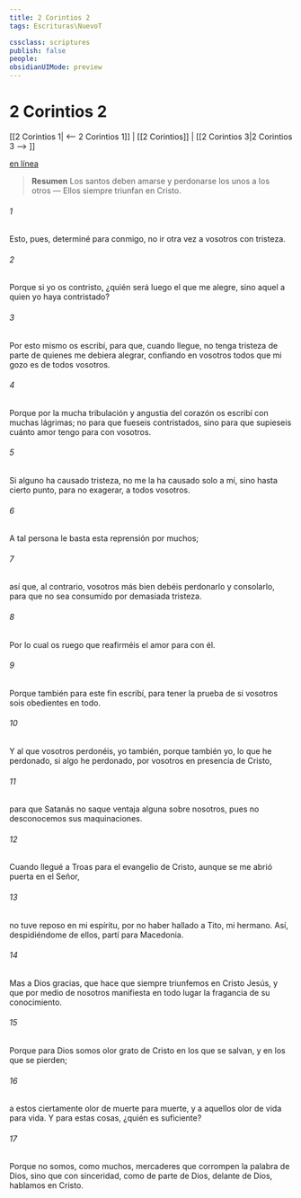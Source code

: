 ```yaml
---
title: 2 Corintios 2
tags: Escrituras\NuevoT

cssclass: scriptures
publish: false
people:
obsidianUIMode: preview
---
```


# 2 Corintios 2
[[2 Corintios 1| <-- 2 Corintios 1]] | [[2 Corintios]] | [[2 Corintios 3|2 Corintios 3 --> ]]

[en línea](https://churchofjesuschrist.org/study/scriptures/nt/2-cor/2?lang=spa)

> __Resumen__
Los santos deben amarse y perdonarse los unos a los otros — Ellos siempre triunfan en Cristo.

###### 1 
Esto, pues, determiné para conmigo, no ir otra vez a vosotros con tristeza.

###### 2 
Porque si yo os contristo, ¿quién será luego el que me alegre, sino aquel a quien yo haya contristado?

###### 3 
Por esto mismo os escribí, para que, cuando llegue, no tenga tristeza de parte de quienes me debiera alegrar, confiando en vosotros todos que mi gozo es  de todos vosotros.

###### 4 
Porque por la mucha tribulación y angustia del corazón os escribí con muchas lágrimas; no para que fueseis contristados, sino para que supieseis cuánto amor tengo para con vosotros.

###### 5 
Si alguno  ha causado tristeza, no me la ha causado solo a mí, sino hasta cierto punto, para no exagerar, a todos vosotros.

###### 6 
A tal persona le basta esta reprensión  por muchos;

###### 7 
así que, al contrario, vosotros más bien debéis perdonarlo y consolarlo, para que no sea consumido por demasiada tristeza.

###### 8 
Por lo cual os ruego que reafirméis el amor para con él.

###### 9 
Porque también para este fin  escribí, para tener la prueba de si vosotros sois obedientes en todo.

###### 10 
Y al que vosotros perdonéis, yo también, porque también yo, lo que he perdonado, si algo he perdonado, por vosotros  en presencia de Cristo,

###### 11 
para que Satanás no saque ventaja alguna sobre nosotros, pues no desconocemos sus maquinaciones.

###### 12 
Cuando llegué a Troas para  el evangelio de Cristo, aunque se me abrió puerta en el Señor,

###### 13 
no tuve reposo en mi espíritu, por no haber hallado a Tito, mi hermano. Así, despidiéndome de ellos, partí para Macedonia.

###### 14 
Mas a Dios gracias, que hace que siempre triunfemos en Cristo Jesús, y que por medio de nosotros manifiesta en todo lugar la fragancia de su conocimiento.

###### 15 
Porque para Dios somos olor grato de Cristo en los que se salvan, y en los que se pierden;

###### 16 
a estos ciertamente olor de muerte para muerte, y a aquellos olor de vida para vida. Y para estas cosas, ¿quién es suficiente?

###### 17 
Porque no somos, como muchos, mercaderes que corrompen la palabra de Dios, sino que con sinceridad, como de parte de Dios, delante de Dios, hablamos en Cristo.

